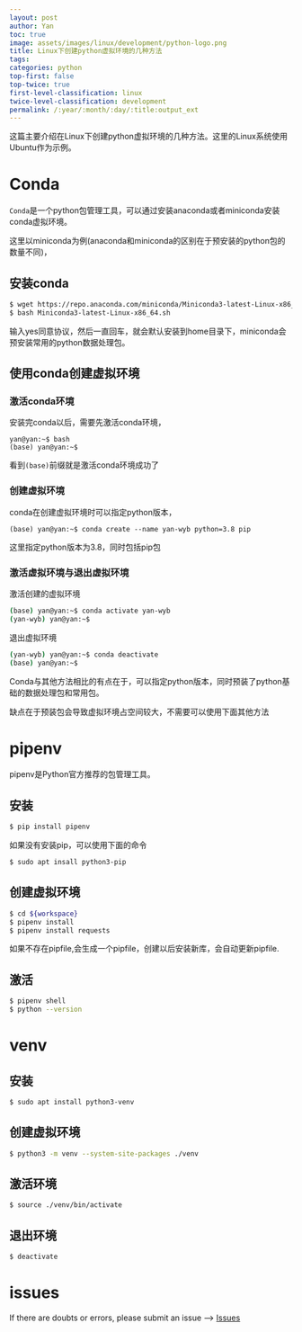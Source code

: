 ```yaml
---
layout: post
author: Yan 
toc: true
image: assets/images/linux/development/python-logo.png
title: Linux下创建python虚拟环境的几种方法
tags:
categories: python
top-first: false
top-twice: true
first-level-classification: linux
twice-level-classification: development
permalink: /:year/:month/:day/:title:output_ext
---
```


这篇主要介绍在Linux下创建python虚拟环境的几种方法。这里的Linux系统使用Ubuntu作为示例。

# Conda

`Conda`是一个python包管理工具，可以通过安装anaconda或者miniconda安装conda虚拟环境。

这里以miniconda为例(anaconda和miniconda的区别在于预安装的python包的数量不同)，

## 安装conda

```sh
$ wget https://repo.anaconda.com/miniconda/Miniconda3-latest-Linux-x86_64.sh
$ bash Miniconda3-latest-Linux-x86_64.sh
```

输入yes同意协议，然后一直回车，就会默认安装到home目录下，miniconda会预安装常用的python数据处理包。

## 使用conda创建虚拟环境

### 激活conda环境

安装完conda以后，需要先激活conda环境，

```
yan@yan:~$ bash
(base) yan@yan:~$ 
```

看到`(base)`前缀就是激活conda环境成功了

### 创建虚拟环境

conda在创建虚拟环境时可以指定python版本，

```
(base) yan@yan:~$ conda create --name yan-wyb python=3.8 pip
```

这里指定python版本为3.8，同时包括pip包

### 激活虚拟环境与退出虚拟环境

激活创建的虚拟环境

```sh
(base) yan@yan:~$ conda activate yan-wyb
(yan-wyb) yan@yan:~$
```

退出虚拟环境

```sh
(yan-wyb) yan@yan:~$ conda deactivate
(base) yan@yan:~$
```

Conda与其他方法相比的有点在于，可以指定python版本，同时预装了python基础的数据处理包和常用包。

缺点在于预装包会导致虚拟环境占空间较大，不需要可以使用下面其他方法

# pipenv

pipenv是Python官方推荐的包管理工具。

## 安装

```sh
$ pip install pipenv
```

如果没有安装pip，可以使用下面的命令

```sh
$ sudo apt insall python3-pip
```

## 创建虚拟环境

```sh
$ cd ${workspace}
$ pipenv install
$ pipenv install requests
```

如果不存在pipfile,会生成一个pipfile，创建以后安装新库，会自动更新pipfile.

## 激活

```sh
$ pipenv shell
$ python --version
```
# venv

## 安装

```sh
$ sudo apt install python3-venv
```

## 创建虚拟环境

```sh
$ python3 -m venv --system-site-packages ./venv
```
## 激活环境

```sh
$ source ./venv/bin/activate
```

## 退出环境

```sh
$ deactivate
```

# issues

If there are doubts or errors, please submit an issue --> [Issues](https://github.com/yan-wyb/issues/issues)

